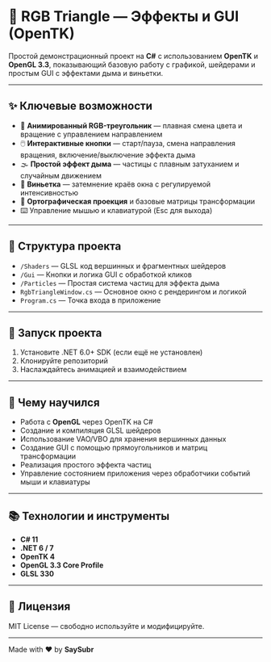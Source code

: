 # 🎨 RGB Triangle — Эффекты и GUI (OpenTK)

Простой демонстрационный проект на **C#** с использованием **OpenTK** и **OpenGL 3.3**, показывающий базовую работу с графикой, шейдерами и простым GUI с эффектами дыма и виньетки.

---

## ✨ Ключевые возможности

- 🔺 **Анимированный RGB-треугольник** — плавная смена цвета и вращение с управлением направлением
- 🖱️ **Интерактивные кнопки** — старт/пауза, смена направления вращения, включение/выключение эффекта дыма
- 🌫️ **Простой эффект дыма** — частицы с плавным затуханием и случайным движением
- 🎨 **Виньетка** — затемнение краёв окна с регулируемой интенсивностью
- 📐 **Ортографическая проекция** и базовые матрицы трансформации
- ⌨️ Управление мышью и клавиатурой (Esc для выхода)

---

## 🧩 Структура проекта

- `/Shaders` — GLSL код вершинных и фрагментных шейдеров  
- `/Gui` — Кнопки и логика GUI с обработкой кликов  
- `/Particles` — Простая система частиц для эффекта дыма  
- `RgbTriangleWindow.cs` — Основное окно с рендерингом и логикой  
- `Program.cs` — Точка входа в приложение  

---

## 🚀 Запуск проекта

1. Установите .NET 6.0+ SDK (если ещё не установлен)
2. Клонируйте репозиторий
3. Наслаждайтесь анимацией и взаимодействием

---

## 🧠 Чему научился

- Работа с **OpenGL** через OpenTK на C#
- Создание и компиляция GLSL шейдеров
- Использование VAO/VBO для хранения вершинных данных
- Создание GUI с помощью прямоугольников и матриц трансформации
- Реализация простого эффекта частиц
- Управление состоянием приложения через обработчики событий мыши и клавиатуры

---

## 📚 Технологии и инструменты

- **C# 11**
- **.NET 6 / 7**
- **OpenTK 4**
- **OpenGL 3.3 Core Profile**
- **GLSL 330**

---

## 📎 Лицензия

MIT License — свободно используйте и модифицируйте.

---

Made with ❤️ by **SaySubr**

